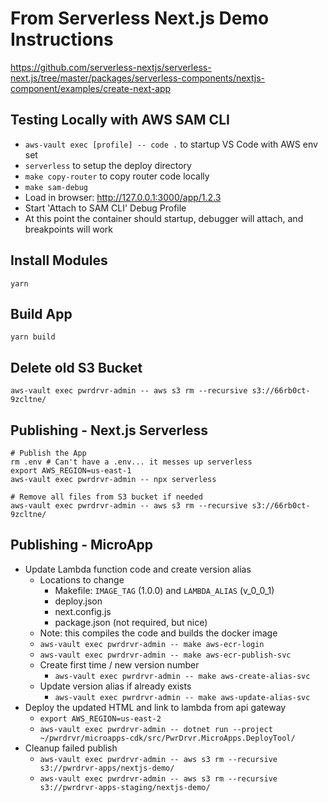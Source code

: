 # From Serverless Next.js Demo Instructions

https://github.com/serverless-nextjs/serverless-next.js/tree/master/packages/serverless-components/nextjs-component/examples/create-next-app

## Testing Locally with AWS SAM CLI

- `aws-vault exec [profile] -- code .` to startup VS Code with AWS env set
- `serverless` to setup the deploy directory
- `make copy-router` to copy router code locally
- `make sam-debug`
- Load in browser: http://127.0.0.1:3000/app/1.2.3
- Start 'Attach to SAM CLI' Debug Profile
- At this point the container should startup, debugger will attach, and breakpoints will work

## Install Modules

`yarn`

## Build App

`yarn build`

## Delete old S3 Bucket

`aws-vault exec pwrdrvr-admin -- aws s3 rm --recursive s3://66rb0ct-9zcltne/`

## Publishing - Next.js Serverless

```
# Publish the App
rm .env # Can't have a .env... it messes up serverless
export AWS_REGION=us-east-1
aws-vault exec pwrdrvr-admin -- npx serverless

# Remove all files from S3 bucket if needed
aws-vault exec pwrdrvr-admin -- aws s3 rm --recursive s3://66rb0ct-9zcltne/
```

## Publishing - MicroApp

- Update Lambda function code and create version alias
  - Locations to change
    - Makefile: `IMAGE_TAG` (1.0.0) and `LAMBDA_ALIAS` (v_0_0_1)
    - deploy.json
    - next.config.js
    - package.json (not required, but nice)
  - Note: this compiles the code and builds the docker image
  - `aws-vault exec pwrdrvr-admin -- make aws-ecr-login`
  - `aws-vault exec pwrdrvr-admin -- make aws-ecr-publish-svc`
  - Create first time / new version number
    - `aws-vault exec pwrdrvr-admin -- make aws-create-alias-svc`
  - Update version alias if already exists
    - `aws-vault exec pwrdrvr-admin -- make aws-update-alias-svc`
- Deploy the updated HTML and link to lambda from api gateway
  - `export AWS_REGION=us-east-2`
  - `aws-vault exec pwrdrvr-admin -- dotnet run --project ~/pwrdrvr/microapps-cdk/src/PwrDrvr.MicroApps.DeployTool/`
- Cleanup failed publish
  - `aws-vault exec pwrdrvr-admin -- aws s3 rm --recursive s3://pwrdrvr-apps/nextjs-demo/`
  - `aws-vault exec pwrdrvr-admin -- aws s3 rm --recursive s3://pwrdrvr-apps-staging/nextjs-demo/`
